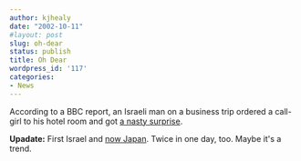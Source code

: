 ```yaml
---
author: kjhealy
date: "2002-10-11"
#layout: post
slug: oh-dear
status: publish
title: Oh Dear
wordpress_id: '117'
categories:
- News
---
```


According to a BBC report, an Israeli man on a business trip ordered a call-girl to his hotel room and got [a nasty surprise](http://news.bbc.co.uk/2/hi/middle_east/2319863.stm).

**Upadate:** First Israel and [now Japan](http://news.bbc.co.uk/2/hi/asia-pacific/2319411.stm). Twice in one day, too. Maybe it's a trend.
